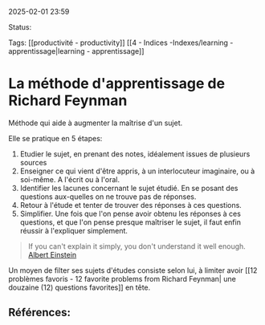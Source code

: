 
2025-02-01 23:59

Status:

Tags: [[productivité - productivity]] [[4 - Indices -Indexes/learning - apprentissage|learning - apprentissage]]


# La méthode d'apprentissage de Richard Feynman

Méthode qui aide à augmenter la maîtrise d'un sujet.

Elle se pratique en 5 étapes:
1. Etudier le sujet, en prenant des notes, idéalement issues de plusieurs sources
2. Enseigner ce qui vient d'être appris, à un interlocuteur imaginaire, ou à soi-même. A l'écrit ou à l'oral.
3. Identifier les lacunes concernant le sujet étudié. En se posant des questions aux-quelles on ne trouve pas de réponses.
4. Retour à l'étude et tenter de trouver des réponses à ces questions.
5. Simplifier. Une fois que l'on pense avoir obtenu les réponses à ces questions, et que l'on pense presque maîtriser le sujet, il faut enfin réussir à l'expliquer simplement.

> If you can't explain it simply, you don't understand it well enough.
> [Albert Einstein](https://www.brainyquote.com/quotes/albert_einstein_383803)
 
Un moyen de filter ses sujets d'études consiste selon lui, à limiter avoir [[12 problèmes favoris - 12 favorite problems from Richard Feynman| une douzaine (12) questions favorites]] en tête.

## Références: